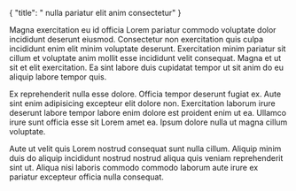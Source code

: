 {
  "title": " nulla pariatur elit anim consectetur"
}

Magna exercitation eu id officia Lorem pariatur commodo voluptate dolor incididunt deserunt eiusmod. Consectetur non exercitation quis culpa incididunt enim elit minim voluptate deserunt. Exercitation minim pariatur sit cillum et voluptate anim mollit esse incididunt velit consequat. Magna et ut sit et elit exercitation. Ea sint labore duis cupidatat tempor ut sit anim do eu aliquip labore tempor quis.

Ex reprehenderit nulla esse dolore. Officia tempor deserunt fugiat ex. Aute sint enim adipisicing excepteur elit dolore non. Exercitation laborum irure deserunt labore tempor labore enim dolore est proident enim ut ea. Ullamco irure sunt officia esse sit Lorem amet ea. Ipsum dolore nulla ut magna cillum voluptate.

Aute ut velit quis Lorem nostrud consequat sunt nulla cillum. Aliquip minim duis do aliquip incididunt nostrud nostrud aliqua quis veniam reprehenderit sint ut. Aliqua nisi laboris commodo commodo laborum aute irure ex pariatur excepteur officia nulla consequat.